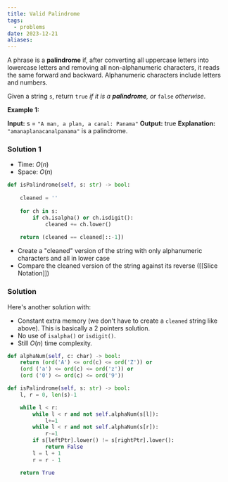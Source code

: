 ```yaml
---
title: Valid Palindrome
tags:
  - problems
date: 2023-12-21
aliases:
---
```

A phrase is a **palindrome** if, after converting all uppercase letters into lowercase letters and removing all non-alphanumeric characters, it reads the same forward and backward. Alphanumeric characters include letters and numbers.

Given a string `s`, return `true` _if it is a **palindrome**, or_ `false` _otherwise_.

**Example 1:**

**Input:** s = `"A man, a plan, a canal: Panama"`
**Output:** true
**Explanation:** `"amanaplanacanalpanama"` is a palindrome.

### Solution 1
- Time: $O(n)$
- Space: $O(n)$

```python
def isPalindrome(self, s: str) -> bool:
	
	cleaned = ''
	
	for ch in s:
		if ch.isalpha() or ch.isdigit():
			cleaned += ch.lower()
			
	return (cleaned == cleaned[::-1])
```
- Create a "cleaned" version of the string with only alphanumeric characters and all in lower case
- Compare the cleaned version of the string against its reverse ([[Slice Notation]])


### Solution
Here's another solution with:
- Constant extra memory (we don't have to create a `cleaned` string like above). This is basically a 2 pointers solution.
- No use of `isalpha()` or `isdigit()`.
- Still $O(n)$ time complexity.

```python
def alphaNum(self, c: char) -> bool:
	return (ord('A') <= ord(c) <= ord('Z')) or
	(ord ('a') <= ord(c) <= ord('z')) or
	(ord ('0') <= ord(c) <= ord('9'))

def isPalindrome(self, s: str) -> bool:
	l, r = 0, len(s)-1

	while l < r:
		while l < r and not self.alphaNum(s[l]):
			l+=1
		while l < r and not self.alphaNum(s[r]):
			r-=1
		if s[leftPtr].lower() != s[rightPtr].lower():
			return False
		l = l + 1
		r = r - 1

	return True
```